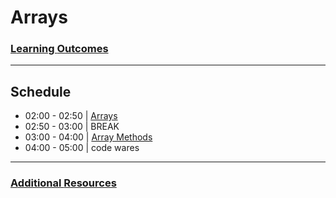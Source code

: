 # Arrays

### [**L**earning **O**utcomes](./learning-outcomes.md)
---
## **S**chedule

- 02:00 - 02:50 | [Arrays](./arrays.md)
- 02:50 - 03:00 | BREAK
- 03:00 - 04:00 | [Array Methods](./array-methods.md)
- 04:00 - 05:00 | code wares 

--- 
### [**A**dditional **R**esources](./resources.md)
